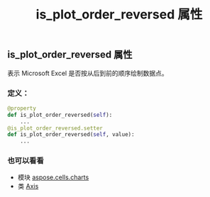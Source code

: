 ﻿---
title: is_plot_order_reversed 属性
second_title: Aspose.Cells for Python via .NET API 参考资料
description:
type: docs
weight: 240
url: /zh/python-net/aspose.cells.charts/axis/is_plot_order_reversed/
is_root: false
---
## is_plot_order_reversed 属性

表示 Microsoft Excel 是否按从后到前的顺序绘制数据点。
### 定义：
```python
@property
def is_plot_order_reversed(self):
    ...
@is_plot_order_reversed.setter
def is_plot_order_reversed(self, value):
    ...
```

### 也可以看看
* 模块 [aspose.cells.charts](../../)
* 类 [Axis](/cells/zh/python-net/aspose.cells.charts/axis)
